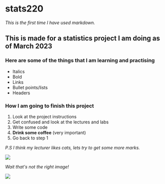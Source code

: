 # stats220
*This is the first time I have used markdown.*

## This is made for a statistics project I am doing as of March 2023

### Here are some of the things that I am learning and practising

* Italics
* Bold
* Links
* Bullet points/lists
* Headers

### How I am going to finish this project

1. Look at the project instructions
2. Get confused and look at the lectures and labs
3. Write some code
4. **Drink some coffee** (very important) 
5. Go back to step 1
<!-- coffee is important so it's in bold --->

*P.S I think my lecturer likes cats, lets try to get some more marks.*

![](https://media.tenor.com/IPp9YSFBzxMAAAAM/gif-pet-excavator.gif)

*Wait that's not the right image!*

![](https://media.tenor.com/zcwoKttROrEAAAAM/cat-sorery.gif)
